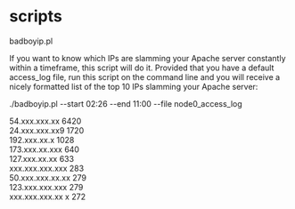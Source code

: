 # scripts

badboyip.pl

If you want to know which IPs are slamming your Apache server constantly within a timeframe, this script will do it.
Provided that you have a default access_log file, run this script on the command line and you will receive a nicely formatted list of the top 10 IPs slamming your Apache server:

./badboyip.pl --start 02:26 --end 11:00 --file node0_access_log

54.xxx.xxx.xx          6420       
24.xxx.xxx.xx9         1720       
192.xxx.xx.x           1028       
173.xxx.xx.xxx          640        
127.xxx.xx.xx           633        
xxx.xxx.xxx.xxx         283        
50.xxx.xxx.xx.xx        279        
123.xxx.xxx.xxx         279        
xxx.xxx.xxx.xx x        272    


